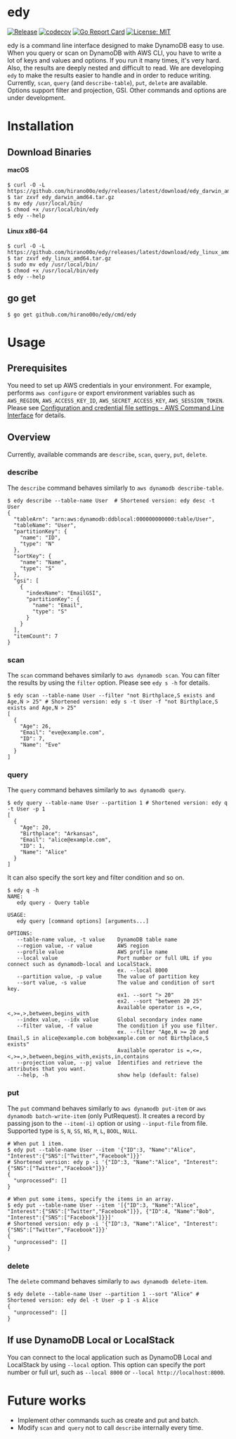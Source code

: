 # edy

[![Release](https://github.com/hirano00o/edy/actions/workflows/release.yml/badge.svg)](https://github.com/hirano00o/edy/actions/workflows/release.yml)
[![codecov](https://codecov.io/gh/hirano00o/edy/branch/master/graph/badge.svg?token=VYSBN9XRON)](https://codecov.io/gh/hirano00o/edy)
[![Go Report Card](https://goreportcard.com/badge/github.com/hirano00o/edy)](https://goreportcard.com/report/github.com/hirano00o/edy)
[![License: MIT](https://img.shields.io/badge/License-MIT-yellow.svg)](https://opensource.org/licenses/MIT)

edy is a command line interface designed to make DynamoDB easy to use.
When you query or scan on DynamoDB with AWS CLI, you have to write a lot of keys and values and options.
If you run it many times, it's very hard. Also, the results are deeply nested and difficult to read.
We are developing `edy` to make the results easier to handle and in order to reduce writing.
Currently, `scan`, `query` (and `describe-table`), `put`, `delete` are available. Options support filter and projection, GSI.
Other commands and options are under development.

# Installation
## Download Binaries

#### macOS

```shell
$ curl -O -L https://github.com/hirano00o/edy/releases/latest/download/edy_darwin_amd64.tar.gz
$ tar zxvf edy_darwin_amd64.tar.gz
$ mv edy /usr/local/bin/
$ chmod +x /usr/local/bin/edy
$ edy --help
```

#### Linux x86-64

```shell
$ curl -O -L https://github.com/hirano00o/edy/releases/latest/download/edy_linux_amd64.tar.gz
$ tar zxvf edy_linux_amd64.tar.gz
$ sudo mv edy /usr/local/bin/
$ chmod +x /usr/local/bin/edy
$ edy --help
```

## go get

```shell
$ go get github.com/hirano00o/edy/cmd/edy
```

# Usage
## Prerequisites

You need to set up AWS credentials in your environment. For example, performs `aws configure` or export environment variables such as `AWS_REGION`, `AWS_ACCESS_KEY_ID`, `AWS_SECRET_ACCESS_KEY`, `AWS_SESSION_TOKEN`.
Please see [Configuration and credential file settings - AWS Command Line Interface](https://docs.aws.amazon.com/cli/latest/userguide/cli-configure-files.html) for details.

## Overview

Currently, available commands are `describe`, `scan`, `query`, `put`, `delete`.

### describe

The `describe` command behaves similarly to `aws dynamodb describe-table`.

```console
$ edy describe --table-name User  # Shortened version: edy desc -t User
{
  "tableArn": "arn:aws:dynamodb:ddblocal:000000000000:table/User",
  "tableName": "User",
  "partitionKey": {
    "name": "ID",
    "type": "N"
  },
  "sortKey": {
    "name": "Name",
    "type": "S"
  },
  "gsi": [
    {
      "indexName": "EmailGSI",
      "partitionKey": {
        "name": "Email",
        "type": "S"
      }
    }
  ],
  "itemCount": 7
}
```

### scan

The `scan` command behaves similarly to `aws dynamodb scan`.  You can filter the results by using the `filter` option. Please see `edy s -h` for details.

```console
$ edy scan --table-name User --filter "not Birthplace,S exists and Age,N > 25" # Shortened version: edy s -t User -f "not Birthplace,S exists and Age,N > 25"
[
  {
    "Age": 26,
    "Email": "eve@example.com",
    "ID": 7,
    "Name": "Eve"
  }
]
```

### query

The `query` command behaves similarly to `aws dynamodb query`.

```console
$ edy query --table-name User --partition 1 # Shortened version: edy q -t User -p 1
[
  {
    "Age": 20,
    "Birthplace": "Arkansas",
    "Email": "alice@example.com",
    "ID": 1,
    "Name": "Alice"
  }
]
```

It can also specify the sort key and filter condition and so on.

```console
$ edy q -h
NAME:
   edy query - Query table

USAGE:
   edy query [command options] [arguments...]

OPTIONS:
   --table-name value, -t value    DynamoDB table name
   --region value, -r value        AWS region
   --profile value                 AWS profile name
   --local value                   Port number or full URL if you connect such as dynamodb-local and LocalStack.
                                   ex. --local 8000
   --partition value, -p value     The value of partition key
   --sort value, -s value          The value and condition of sort key.
                                   ex1. --sort "> 20"
                                   ex2. --sort "between 20 25"
                                   Available operator is =,<=,<,>=,>,between,begins_with
   --index value, --idx value      Global secondary index name
   --filter value, -f value        The condition if you use filter.
                                   ex. --filter "Age,N >= 20 and Email,S in alice@example.com bob@example.com or not Birthplace,S exists"
                                   Available operator is =,<=,<,>=,>,between,begins_with,exists,in,contains
   --projection value, --pj value  Identifies and retrieve the attributes that you want.
   --help, -h                      show help (default: false)
```

### put

The `put` command behaves similarly to `aws dynamodb put-item` or `aws dynamodb batch-write-item` (only PutRequest).
It creates a record by passing json to the `--item(-i)` option or using `--input-file` from file.  
Supported type is `S`, `N`, `SS`, `NS`, `M`, `L`, `BOOL`, `NULL`.

```console
# When put 1 item.
$ edy put --table-name User --item '{"ID":3, "Name":"Alice", "Interest":{"SNS":["Twitter","Facebook"]}}'
# Shortened version: edy p -i '{"ID":3, "Name":"Alice", "Interest":{"SNS":["Twitter","Facebook"]}}'
{
  "unprocessed": []
}

# When put some items, specify the items in an array.
$ edy put --table-name User --item '[{"ID":3, "Name":"Alice", "Interest":{"SNS":["Twitter","Facebook"]}}, {"ID":4, "Name":"Bob", "Interest":{"SNS":["Facebook"]}}]'
# Shortened version: edy p -i '{"ID":3, "Name":"Alice", "Interest":{"SNS":["Twitter","Facebook"]}}'
{
  "unprocessed": []
}
```

### delete

The `delete` command behaves similarly to `aws dynamodb delete-item`.

```console
$ edy delete --table-name User --partition 1 --sort "Alice" # Shortened version: edy del -t User -p 1 -s Alice
{
  "unprocessed": []
}
```

## If use DynamoDB Local or LocalStack

You can connect to the local application such as DynamoDB Local and LocalStack by using `--local` option.
This option can specify the port number or full url, such as `--local 8000` or `--local http://localhost:8000`.

# Future works

* Implement other commands such as create and put and batch.
* Modify `scan` and` query` not to call `describe` internally every time.
